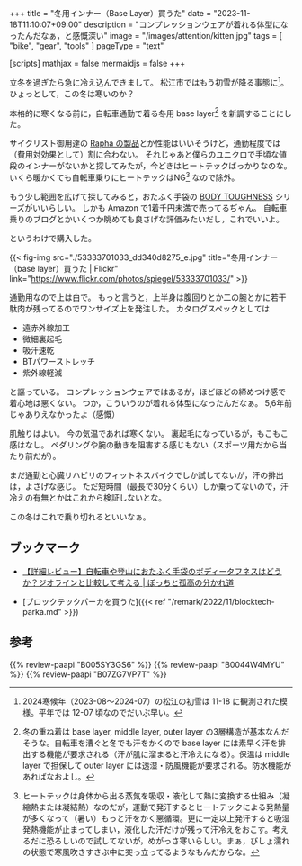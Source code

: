 +++
title = "冬用インナー（Base Layer）買うた"
date =  "2023-11-18T11:10:07+09:00"
description = "コンプレッションウェアが着れる体型になったんだなぁ，と感慨深い"
image = "/images/attention/kitten.jpg"
tags = [ "bike", "gear", "tools" ]
pageType = "text"

[scripts]
  mathjax = false
  mermaidjs = false
+++

立冬を過ぎたら急に冷え込んできまして。
松江市ではもう初雪が降る事態に[^s1]。
ひょっとして，この冬は寒いのか？

[^s1]: 2024寒候年（2023-08～2024-07）の松江の初雪は 11-18 に観測された模様。平年では 12-07 頃なのでだいぶ早い。

本格的に寒くなる前に，自転車通勤で着る冬用 base layer[^bl1] を新調することにした。

[^bl1]: 冬の重ね着は base layer, middle layer, outer layer の3層構造が基本なんだそうな。自転車を漕ぐと冬でも汗をかくので base layer には素早く汗を排出する機能が要求される（汗が肌に溜まると汗冷えになる）。保温は middle layer で担保して outer layer には透湿・防風機能が要求される。防水機能があればなおよし。

サイクリスト御用達の [Rapha の製品](https://www.rapha.cc/jp/ja/mens-products/base-layers/category/base-layers "サイクリング ベースレイヤー｜サイクリング 快適性 機能性 断熱性  | Rapha Site")とか性能はいいそうけど，通勤程度では（費用対効果として）割に合わない。
それじゃあと僕らのユニクロで手頃な値段のインナーがないかと探してみたが，今どきはヒートテックばっかりなのな。
いくら暖かくても自転車乗りにヒートテックはNG[^ht1] なので除外。

[^ht1]: ヒートテックは身体から出る蒸気を吸収・液化して熱に変換する仕組み（凝縮熱または凝結熱）なのだが，運動で発汗するとヒートテックによる発熱量が多くなって（暑い）もっと汗をかく悪循環。更に一定以上発汗すると吸湿発熱機能が止まってしまい，液化した汗だけが残って汗冷えをおこす。考えるだに恐ろしいので試してないが，めがっさ寒いらしい。まぁ，びしょ濡れの状態で寒風吹きすさぶ中に突っ立ってるようなもんだからな。

もう少し範囲を広げて探してみると，おたふく手袋の [BODY TOUGHNESS] シリーズがいいらしい。
しかも Amazon で1着千円未満で売ってるぢゃん。
自転車乗りのブログとかいくつか眺めても良さげな評価みたいだし，これでいいよ。

というわけで購入した。

{{< fig-img src="./53333701033_dd340d8275_e.jpg" title="冬用インナー（base layer）買うた | Flickr" link="https://www.flickr.com/photos/spiegel/53333701033/" >}}

通勤用なので上は白で。
もっと言うと，上半身は腹回りとか二の腕とかに若干駄肉が残ってるのでワンサイズ上を発注した。
カタログスペックとしては

- 遠赤外線加工
- 微細裏起毛
- 吸汗速乾
- BTパワーストレッチ
- 紫外線軽減

と謳っている。
コンプレッションウェアではあるが，ほどほどの締めつけ感で着心地は悪くない。
つか，こういうのが着れる体型になったんだなぁ。
5,6年前じゃありえなかったよ（感慨）

肌触りはよい。
今の気温であれば寒くない。
裏起毛になっているが，もこもこ感はなし。
ペダリングや腕の動きを阻害する感じもない（スポーツ用だから当たり前だが）。

まだ通勤と心臓リハビリのフィットネスバイクでしか試してないが，汗の排出は，よさげな感じ。
ただ短時間（最長で30分くらい）しか乗ってないので，汗冷えの有無とかはこれから検証しないとな。

この冬はこれで乗り切れるといいなぁ。

## ブックマーク

- [【詳細レビュー】自転車や登山におたふく手袋のボディータフネスはどうか？ジオラインと比較して考える | ぼっちと孤高の分かれ道](https://solitary-boy.com/2020/03/05/%e3%80%90%e8%a9%b3%e7%b4%b0%e3%83%ac%e3%83%93%e3%83%a5%e3%83%bc%e3%80%91%e8%87%aa%e8%bb%a2%e8%bb%8a%e3%82%84%e7%99%bb%e5%b1%b1%e3%81%ab%e3%81%8a%e3%81%9f%e3%81%b5%e3%81%8f%e6%89%8b%e8%a2%8b%e3%81%ae/)

- [ブロックテックパーカを買うた]({{< ref "/remark/2022/11/blocktech-parka.md" >}})

[BODY TOUGHNESS]: https://body-toughness.jp/ "BODY TOUGHNESS（ボディタフネス）公式 | BODY TOUGHNESS（ボディタフネス）公式サイトです。ワーク、スポーツシーンなど、常に厳しい環境下で最大限のパフォーマンスを発揮し続けるスペシャリスト達が求めるインナーウェアシリーズ。"

## 参考

{{% review-paapi "B005SY3GS6" %}} <!-- インナー base layer 上 -->
{{% review-paapi "B0044W4MYU" %}} <!-- インナー base layer 下 タイツ -->
{{% review-paapi "B07ZG7VP7T" %}} <!-- サイクリンググローブ -->
